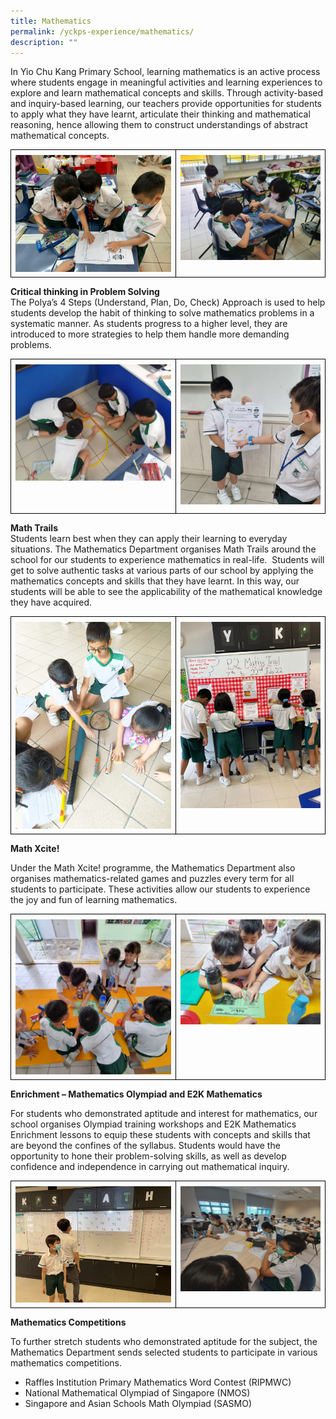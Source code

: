 ```yaml
---
title: Mathematics
permalink: /yckps-experience/mathematics/
description: ""
---
```

In Yio Chu Kang Primary School, learning mathematics is an active process where students engage in meaningful activities and learning experiences to explore and learn mathematical concepts and skills. Through activity-based and inquiry-based learning, our teachers provide opportunities for students to apply what they have learnt, articulate their thinking and mathematical reasoning, hence allowing them to construct understandings of abstract mathematical concepts.

<table class="MsoTableGrid" border="1" cellspacing="0" cellpadding="0" width="100%" style="width:100.0%;border-collapse:collapse;border:none;mso-border-alt:solid windowtext .5pt;
 mso-yfti-tbllook:1184;mso-padding-alt:0in 5.4pt 0in 5.4pt"><tbody><tr style="mso-yfti-irow:0;mso-yfti-firstrow:yes;mso-yfti-lastrow:yes"><td width="52%" valign="top" style="width:52.44%;border:solid windowtext 1.0pt;
  mso-border-alt:solid windowtext .5pt;padding:0in 5.4pt 0in 5.4pt"><p style="margin-top:6.0pt;margin-right:0in;margin-bottom:6.0pt;margin-left:
  0in;line-height:115%"><span style="font-family:&quot;Lato&quot;,sans-serif;mso-no-proof:
  yes"><img src="/images/2023/Mathematics/inquiry-based%20learning%202.png" style="width:300px;height:auto;" align="center">
</span></p><p style="margin-top:6.0pt;margin-right:0in;margin-bottom:6.0pt;margin-left:
  0in;line-height:115%"></p></td><td width="47%" valign="top" style="width:47.56%;border:solid windowtext 1.0pt;
  border-left:none;mso-border-left-alt:solid windowtext .5pt;mso-border-alt:
  solid windowtext .5pt;padding:0in 5.4pt 0in 5.4pt"><p style="margin-top:6.0pt;margin-right:0in;margin-bottom:6.0pt;margin-left:
  0in;line-height:115%"><span style="font-family:&quot;Lato&quot;,sans-serif;mso-no-proof:
  yes"><img src="/images/2023/Mathematics/activity-based%20learning%201.jpeg" style="width200px;height:auto;" align="center"></span></p><p></p></td></tr></tbody></table>

**Critical thinking in Problem Solving**
<br>
The Polya’s 4 Steps (Understand, Plan, Do, Check) Approach is used to help students develop the habit of thinking to solve mathematics problems in a systematic manner. As students progress to a higher level, they are introduced to more strategies to help them handle more demanding problems.
<table class="MsoTableGrid" border="1" cellspacing="0" cellpadding="0" width="100%" style="width:100.0%;border-collapse:collapse;border:none;mso-border-alt:solid windowtext .5pt;
 mso-yfti-tbllook:1184;mso-padding-alt:0in 5.4pt 0in 5.4pt"><tbody><tr style="mso-yfti-irow:0;mso-yfti-firstrow:yes;mso-yfti-lastrow:yes"><td width="52%" valign="top" style="width:52.44%;border:solid windowtext 1.0pt;
  mso-border-alt:solid windowtext .5pt;padding:0in 5.4pt 0in 5.4pt"><p style="margin-top:6.0pt;margin-right:0in;margin-bottom:6.0pt;margin-left:
  0in;line-height:115%"><span style="font-family:&quot;Lato&quot;,sans-serif;mso-no-proof:
  yes"><img src="/images/2023/Mathematics/activity-based%20learning%207.jpeg" style="width:400px;height:auto;" align="center">
</span></p><p style="margin-top:6.0pt;margin-right:0in;margin-bottom:6.0pt;margin-left:
  0in;line-height:115%"></p></td><td width="47%" valign="top" style="width:47.56%;border:solid windowtext 1.0pt;
  border-left:none;mso-border-left-alt:solid windowtext .5pt;mso-border-alt:
  solid windowtext .5pt;padding:0in 5.4pt 0in 5.4pt"><p style="margin-top:6.0pt;margin-right:0in;margin-bottom:6.0pt;margin-left:
  0in;line-height:115%"><span style="font-family:&quot;Lato&quot;,sans-serif;mso-no-proof:
  yes"><img src="/images/2023/Mathematics/inquiry-based%20learning%204.png" style="width200px;height:auto;" align="center"></span></p><p></p></td></tr></tbody></table>

**Math Trails**
<br>
Students learn best when they can apply their learning to everyday situations. The Mathematics Department organises Math Trails around the school for our students to experience mathematics in real-life. &nbsp;Students will get to solve authentic tasks at various parts of our school by applying the mathematics concepts and skills that they have learnt. In this way, our students will be able to see the applicability of the mathematical knowledge they have acquired.

<table class="MsoTableGrid" border="1" cellspacing="0" cellpadding="0" width="100%" style="width:100.0%;border-collapse:collapse;border:none;mso-border-alt:solid windowtext .5pt;
 mso-yfti-tbllook:1184;mso-padding-alt:0in 5.4pt 0in 5.4pt"><tbody><tr style="mso-yfti-irow:0;mso-yfti-firstrow:yes;mso-yfti-lastrow:yes"><td width="52%" valign="top" style="width:52.44%;border:solid windowtext 1.0pt;
  mso-border-alt:solid windowtext .5pt;padding:0in 5.4pt 0in 5.4pt"><p style="margin-top:6.0pt;margin-right:0in;margin-bottom:6.0pt;margin-left:
  0in;line-height:115%"><span style="font-family:&quot;Lato&quot;,sans-serif;mso-no-proof:
  yes"><img src="/images/2023/Mathematics/math%20trails%201.jfif" style="width:300px;height:auto;" align="center">
</span></p><p style="margin-top:6.0pt;margin-right:0in;margin-bottom:6.0pt;margin-left:
  0in;line-height:115%"></p></td><td width="47%" valign="top" style="width:47.56%;border:solid windowtext 1.0pt;
  border-left:none;mso-border-left-alt:solid windowtext .5pt;mso-border-alt:
  solid windowtext .5pt;padding:0in 5.4pt 0in 5.4pt"><p style="margin-top:6.0pt;margin-right:0in;margin-bottom:6.0pt;margin-left:
  0in;line-height:115%"><span style="font-family:&quot;Lato&quot;,sans-serif;mso-no-proof:
  yes"><img src="/images/2023/Mathematics/math%20trails%204.jpg" style="width100px;height:auto;" align="center"></span></p><p></p></td></tr></tbody></table>

**Math Xcite!**

Under the Math Xcite! programme, the Mathematics Department also organises mathematics-related games and puzzles every term for all students to participate. These activities allow our students to experience the joy and fun of learning mathematics.

<table class="MsoTableGrid" border="1" cellspacing="0" cellpadding="0" width="100%" style="width:100.0%;border-collapse:collapse;border:none;mso-border-alt:solid windowtext .5pt;
 mso-yfti-tbllook:1184;mso-padding-alt:0in 5.4pt 0in 5.4pt"><tbody><tr style="mso-yfti-irow:0;mso-yfti-firstrow:yes;mso-yfti-lastrow:yes"><td width="52%" valign="top" style="width:52.44%;border:solid windowtext 1.0pt;
  mso-border-alt:solid windowtext .5pt;padding:0in 5.4pt 0in 5.4pt"><p style="margin-top:6.0pt;margin-right:0in;margin-bottom:6.0pt;margin-left:
  0in;line-height:115%"><span style="font-family:&quot;Lato&quot;,sans-serif;mso-no-proof:
  yes"><img src="/images/2023/Mathematics/maths%20xcite!%201.jpeg" style="width:300px;height:auto;" align="center">
</span></p><p style="margin-top:6.0pt;margin-right:0in;margin-bottom:6.0pt;margin-left:
  0in;line-height:115%"></p></td><td width="47%" valign="top" style="width:47.56%;border:solid windowtext 1.0pt;
  border-left:none;mso-border-left-alt:solid windowtext .5pt;mso-border-alt:
  solid windowtext .5pt;padding:0in 5.4pt 0in 5.4pt"><p style="margin-top:6.0pt;margin-right:0in;margin-bottom:6.0pt;margin-left:
  0in;line-height:115%"><span style="font-family:&quot;Lato&quot;,sans-serif;mso-no-proof:
  yes"><img src="/images/2023/Mathematics/maths%20xcite!%203.jpeg" style="width200px;height:auto;" align="center"></span></p><p></p></td></tr></tbody></table>

**Enrichment – Mathematics Olympiad and E2K Mathematics**

For students who demonstrated aptitude and interest for mathematics, our school organises Olympiad training workshops and E2K Mathematics Enrichment lessons to equip these students with concepts and skills that are beyond the confines of the syllabus. Students would have the opportunity to hone their problem-solving skills, as well as develop confidence and independence in carrying out mathematical inquiry.

<table class="MsoTableGrid" border="1" cellspacing="0" cellpadding="0" width="100%" style="width:100.0%;border-collapse:collapse;border:none;mso-border-alt:solid windowtext .5pt;
 mso-yfti-tbllook:1184;mso-padding-alt:0in 5.4pt 0in 5.4pt"><tbody><tr style="mso-yfti-irow:0;mso-yfti-firstrow:yes;mso-yfti-lastrow:yes"><td width="52%" valign="top" style="width:52.44%;border:solid windowtext 1.0pt;
  mso-border-alt:solid windowtext .5pt;padding:0in 5.4pt 0in 5.4pt"><p style="margin-top:6.0pt;margin-right:0in;margin-bottom:6.0pt;margin-left:
  0in;line-height:115%"><span style="font-family:&quot;Lato&quot;,sans-serif;mso-no-proof:
  yes"><img src="/images/2023/Mathematics/e2k%20pic1.jpg" style="width:300px;height:auto;" align="center">
</span></p><p style="margin-top:6.0pt;margin-right:0in;margin-bottom:6.0pt;margin-left:
  0in;line-height:115%"></p></td><td width="47%" valign="top" style="width:47.56%;border:solid windowtext 1.0pt;
  border-left:none;mso-border-left-alt:solid windowtext .5pt;mso-border-alt:
  solid windowtext .5pt;padding:0in 5.4pt 0in 5.4pt"><p style="margin-top:6.0pt;margin-right:0in;margin-bottom:6.0pt;margin-left:
  0in;line-height:115%"><span style="font-family:&quot;Lato&quot;,sans-serif;mso-no-proof:
  yes"><img src="/images/2023/Mathematics/olympiad%202.jpeg" style="width200px;height:auto;" align="center"></span></p><p></p></td></tr></tbody></table>

**Mathematics Competitions**

To further stretch students who demonstrated aptitude for the subject, the Mathematics Department sends selected students to participate in various mathematics competitions.

* Raffles Institution Primary Mathematics Word Contest (RIPMWC)
* National Mathematical Olympiad of Singapore (NMOS)
* Singapore and Asian Schools Math Olympiad (SASMO)